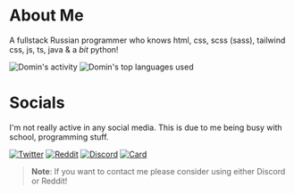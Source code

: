 # About Me

A fullstack Russian programmer who knows html, css, scss (sass), tailwind css, js, ts, java & a *bit* python!

![Domin's activity](https://github-readme-stats.vercel.app/api?username=Domin-MND&theme=tokyonight&show_icons=true&hide=issues,stars)
![Domin's top languages used](https://github-readme-stats.vercel.app/api/top-langs/?username=Domin-MND&theme=tokyonight&show_icons=true&layout=compact)

# Socials

I'm not really active in any social media. This is due to me being busy with school, programming stuff.

[![Twitter](https://img.shields.io/twitter/follow/Dominiff?color=%23628fda&label=Dominiff&logo=twitter&logoColor=%23628fda&style=for-the-badge)](//twitter.com/Dominiff)
[![Reddit](https://img.shields.io/reddit/user-karma/link/Domin-MC?color=%23628fda&label=u%2FDomin-MC&logo=reddit&logoColor=%23628fda&style=for-the-badge)](//reddit.com/u/Domin-MC)
[![Discord](https://img.shields.io/badge/Domin-%232874-%23628fda?style=for-the-badge&logo=discord&logoColor=%23628fda)](//discord.com/users/418306434317680641)
[![Card](https://img.shields.io/badge/Card-domin.is--a.dev-%23628fda?style=for-the-badge)](//domin.is-a.dev)

> **Note**: If you want to contact me please consider using either Discord or Reddit!

